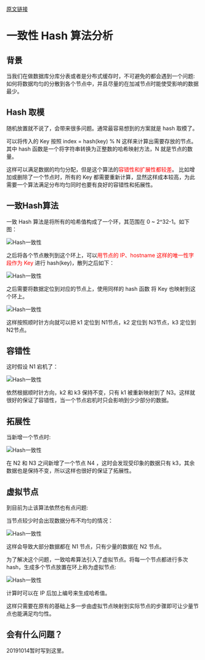 
[原文链接](https://crossoverjie.top/2018/01/08/Consistent-Hash/)

# 一致性 Hash 算法分析

## 背景

当我们在做数据库分库分表或者是分布式缓存时，不可避免的都会遇到一个问题:如何将数据均匀的分散到各个节点中，并且尽量的在加减节点时能使受影响的数据最少。

## Hash 取模

随机放置就不说了，会带来很多问题。通常最容易想到的方案就是 hash 取模了。

可以将传入的 Key 按照 index = hash(key) % N 这样来计算出需要存放的节点。其中 hash 函数是一个将字符串转换为正整数的哈希映射方法，N 就是节点的数量。

这样可以满足数据的均匀分配，但是这个算法的<font color='red'>容错性和扩展性都较差</font>。
比如增加或删除了一个节点时，所有的 Key 都需要重新计算，显然这样成本较高，为此需要一个算法满足分布均匀同时也要有良好的容错性和拓展性。

## 一致Hash算法

一致 Hash 算法是将所有的哈希值构成了一个环，其范围在 0 ~ 2^32-1。如下图：

![Hash一致性](../images/consistent-hash-1.jpg)

之后将各个节点散列到这个环上，可以<font color='red'>用节点的 IP、hostname 这样的唯一性字段作为 Key </font>进行 hash(key)，散列之后如下：

![Hash一致性](../images/consistent-hash-2.jpg)

之后需要将数据定位到对应的节点上，使用同样的 hash 函数 将 Key 也映射到这个环上。

![Hash一致性](../images/consistent-hash-3.jpg)

这样按照顺时针方向就可以把 k1 定位到 N1节点，k2 定位到 N3节点，k3 定位到 N2节点。

## 容错性

这时假设 N1 宕机了：

![Hash一致性](../images/consistent-hash-4.jpg)

依然根据顺时针方向，k2 和 k3 保持不变，只有 k1 被重新映射到了 N3。这样就很好的保证了容错性，当一个节点宕机时只会影响到少少部分的数据。


## 拓展性

当新增一个节点时:

![Hash一致性](../images/consistent-hash-5.jpg)

在 N2 和 N3 之间新增了一个节点 N4 ，这时会发现受印象的数据只有 k3，其余数据也是保持不变，所以这样也很好的保证了拓展性。

## 虚拟节点

到目前为止该算法依然也有点问题:

当节点较少时会出现数据分布不均匀的情况：

![Hash一致性](../images/consistent-hash-6.jpg)

这样会导致大部分数据都在 N1 节点，只有少量的数据在 N2 节点。

为了解决这个问题，一致哈希算法引入了虚拟节点。将每一个节点都进行多次 hash，生成多个节点放置在环上称为虚拟节点:

![Hash一致性](../images/consistent-hash-7.jpg)

计算时可以在 IP 后加上编号来生成哈希值。

这样只需要在原有的基础上多一步由虚拟节点映射到实际节点的步骤即可让少量节点也能满足均匀性。

## 会有什么问题？

20191014暂时写到这里。